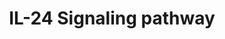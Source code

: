 ---
annotations:
- id: PW:0000889
  parent: signaling pathway
  type: Pathway Ontology
  value: interleukin-24 signaling pathway
- id: PW:0000003
  parent: signaling pathway
  type: Pathway Ontology
  value: signaling pathway
authors:
- Rajesh Raj
- Mkutmon
- Egonw
description: 'Interleukin 24 (IL-24) is a pleiotropic immunoregulatory cytokine belonging
  to the family of IL-10 cytokine. IL-24 is the only member of the IL-10 cytokine
  family with tumor-suppressing, anti-angiogenic, and metastasis-inhibiting properties.
  The activation of IL-24 induces complex downstream signaling pathways that culminate
  in anti-tumor activities. This dual functional cytokine is known to induce tumor
  suppressive activity in various cancers including oral squamous cell carcinoma (OSCC),
  melanoma, lung, breast, pancreatic, hepatocellular, colorectal, and cervical cancer.
  Furthermore, the activation of IL-24 leads to the modulation of both pro- and anti-inflammatory
  responses, as well as promotes immune defense against infections. Because of its
  multifaceted anti-tumor and immuno-regulating properties, IL-24 can be a potential
  therapeutic intervention for a wide range of pathophysiological conditions.   '
last-edited: 2023-09-08
organisms:
- Homo sapiens
redirect_from:
- /index.php/Pathway:WP5413
- /instance/WP5413
- /instance/WP5413_r127297
revision: r127297
schema-jsonld:
- '@context': https://schema.org/
  '@id': https://wikipathways.github.io/pathways/WP5413.html
  '@type': Dataset
  creator:
    '@type': Organization
    name: WikiPathways
  description: 'Interleukin 24 (IL-24) is a pleiotropic immunoregulatory cytokine
    belonging to the family of IL-10 cytokine. IL-24 is the only member of the IL-10
    cytokine family with tumor-suppressing, anti-angiogenic, and metastasis-inhibiting
    properties. The activation of IL-24 induces complex downstream signaling pathways
    that culminate in anti-tumor activities. This dual functional cytokine is known
    to induce tumor suppressive activity in various cancers including oral squamous
    cell carcinoma (OSCC), melanoma, lung, breast, pancreatic, hepatocellular, colorectal,
    and cervical cancer. Furthermore, the activation of IL-24 leads to the modulation
    of both pro- and anti-inflammatory responses, as well as promotes immune defense
    against infections. Because of its multifaceted anti-tumor and immuno-regulating
    properties, IL-24 can be a potential therapeutic intervention for a wide range
    of pathophysiological conditions.   '
  keywords:
  - ABCB1
  - ABCC1
  - ABCG2
  - AIFM1
  - AK1
  - AKT1
  - ANXA5
  - AP3S1
  - APC
  - ATF2
  - ATF4
  - ATG5
  - ATM
  - Atf4
  - BAD
  - BAK1
  - BAX
  - BBC3
  - BCL2
  - BCL2L1
  - BCL2L11
  - BCL6
  - BECN1
  - BIRC5
  - BMI1
  - BRCA2
  - BSG
  - Bax
  - Bcl2
  - Bcl2l11
  - CASP12
  - CASP2
  - CASP3
  - CASP4
  - CASP7
  - CASP8
  - CASP9
  - CCDC25
  - CCNB1
  - CCND1
  - CCNE1
  - CCS
  - CD14
  - CD1A
  - CD200
  - CD34
  - CD36
  - CD40
  - CD44
  - CD80
  - CD82
  - CD83
  - CD86
  - CDC25A
  - CDC25C
  - CDH1
  - CDK1
  - CDK2
  - CDK5RAP3
  - CDKN1A
  - CDKN1B
  - CDKN2A
  - CDKN2B
  - CENPA
  - CFLAR
  - CHEK1
  - CHEK2
  - CHUK
  - COL6A2
  - CREBBP
  - CTNNB1
  - CTSB
  - CXCL8
  - CXCR4
  - CYCS
  - CYP11B2
  - Casp3
  - Cd34
  - Cdkn1b
  - Crp
  - Csf2
  - Ctnnb1
  - Cycs
  - DDIT3
  - DNPH1
  - DSTN
  - Ddit3
  - EEF1E1
  - EGFR
  - EIF2A
  - EIF2AK2
  - EIF2AK3
  - EIF2S1
  - EIF4A1
  - EIF4E
  - EIF4EBP1
  - EIF4G1
  - EIF5A
  - ELOB
  - ERN1
  - Eif2ak3
  - Eif2s1
  - FADD
  - FAS
  - FASLG
  - FBP1
  - FLG
  - FZD1
  - Fn1
  - GADD45A
  - GADD45G
  - GPX1
  - GSK3B
  - GSS
  - GZMB
  - Gsk3b
  - Gzmb
  - H2AX
  - HLA-C
  - HLA-DRB1
  - HOXA9
  - HSP90AA1
  - HSP90B1
  - HSPA5
  - HSPB1
  - HSPE1
  - Hspa5
  - ICAM1
  - IFNG
  - IKBKB
  - IKBKG
  - IL12A
  - IL2
  - IL24
  - IL6
  - ILK
  - IRF1
  - IRF2
  - ITGA2B
  - ITGAM
  - ITGB4
  - Ifng
  - Il12a
  - Il19
  - Il6
  - Itgb1
  - JAK1
  - JUN
  - KDR
  - KEAP1
  - KRT1
  - KRT13
  - KRT14
  - KRT4
  - KRT5
  - Krt6a
  - LORICRIN
  - MAP1LC3A
  - MAP3K1
  - MAP3K14
  - MAP3K2
  - MAPK1
  - MAPK10
  - MAPK14
  - MAPK3
  - MAPK8
  - MAPK9
  - MAPKAPK2
  - MCL1
  - MEIS1
  - MFN2
  - MICA
  - MICB
  - MKI67
  - MKI68
  - MME
  - MMP1
  - MMP14
  - MMP2
  - MMP3
  - MMP9
  - MST1
  - MT-CO2
  - MTOR
  - MVD
  - MYC
  - NAA10
  - NDRG1
  - NDUFA13
  - NFE2L2
  - NFKBIA
  - NOS2
  - ODC1
  - PARK7
  - PARP1
  - PCNA
  - PDGFB
  - PDGFRA
  - PDIA3
  - PECAM1
  - PIK3CA
  - PIK3CD
  - PIK3R1
  - PLCG1
  - PMAIP1
  - PP2CB
  - PPP1R15A
  - PRDM1
  - PRF1
  - PRKAA1
  - PRKACA
  - PRKG1
  - PROM1
  - PSMD9
  - PTEN
  - PTK2
  - PTPA
  - PTPRC
  - Parp1
  - Pmp22
  - Ppp1r15a
  - Protein
  - RB1
  - RELA
  - RPS6
  - RPS6KB1
  - S100A2
  - S100A6
  - SDC1
  - SF3B1
  - SIGMAR1
  - SOD1
  - SOD2
  - SOX2
  - SPRYD4
  - SQSTM1
  - SRC
  - STAT1
  - STAT3
  - Slc1a2
  - Socs3
  - Stat3
  - TGFB1
  - TLR3
  - TMBIM4
  - TNF
  - TNFRSF10A
  - TNFRSF10B
  - TNFRSF1A
  - TOP2A
  - TP53
  - TRADD
  - TRAF2
  - TWIST1
  - TXN
  - TXNRD1
  - TXNRD2
  - Tnf
  - Trib3
  - VCAM1
  - VEGFA
  - VEGFC
  - VEGFD
  - Wnt1
  - Wnt7a
  - XBP1
  - XIAP
  - YKT6
  - hsa-let-7c-5p
  - hsa-miR-200c-5p
  - hsa-miR-221-5p
  - hsa-miR-320a-5p
  - hsa-mir-17-5p
  - hsa-mir-185-5p
  - mt-Co2
  license: CC0
  name: IL-24 Signaling pathway
seo: CreativeWork
title: IL-24 Signaling pathway
wpid: WP5413
---